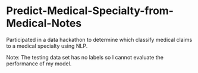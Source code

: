 # Predict-Medical-Specialty-from-Medical-Notes
Participated in a data hackathon to determine which classify medical claims to a medical specialty using NLP.

Note:
The testing data set has no labels so I cannot evaluate the performance of my model. 
